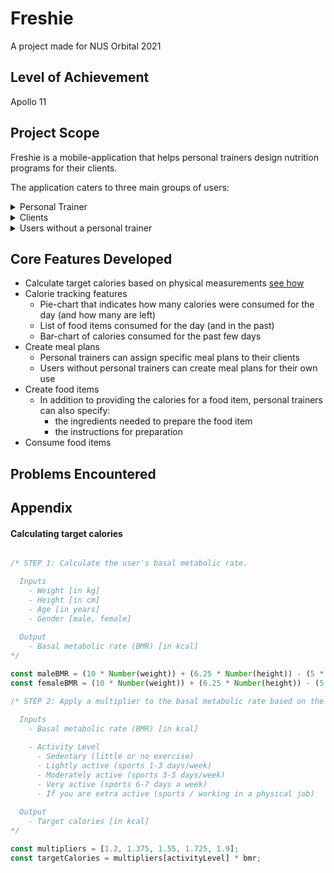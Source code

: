 # Freshie
A project made for NUS Orbital 2021

## Level of Achievement
Apollo 11

## Project Scope
Freshie is a mobile-application that helps personal trainers design nutrition programs for their clients.

The application caters to three main groups of users: 

<details><summary>Personal Trainer</summary>

<ins>Signing up</ins>
After a personal trainer creates an account, he will be assigned a code that he can give to his clients to sign up with the application.

#### Home
Upon signing in, three main sections will be shown:

##### Clients

In this section, a personal trainer can access the relevant information for his clients, including:
  - Meal plans assigned to the client
  - Physical measurements (height, weight, etc)
  - Target calories for the client

##### Meal Plans
In this section, a personal trainer can create a meal plan, assign it to a specific client, and make the necessary changes to it as needed.

A meal plan contains the following:
  - The total calories for the food items contained in it
  - The food items

To add variety to his client's nutrition plan and ensure better adherence, the application allows personal trainers to create multiple meal plans for the same client.

##### Food Items
In this section, a personal trainer can create a food item. In addition to specifying how many calories it provides, he can also provide his client with information on:
  - the ingredients needed to prepare it
  - the steps to follow to prepare it
</details>


<details><summary>Clients</summary>

During sign-up, a client can provide his personal trainer's referral code to associate their accounts.

After signing in, a client will be sent to the Home page, with 3 main components:
  - A pie-chart showing how many calories were consumed (and how many are left)
  - A section with a history of food items consumed for the day (and the past)
  - A bar-chart showing the total-calories consumed for each day of the current week

At meal times, a client can decide what to eat by navigating to three main sections:
  - [Meal Plans](#meal-plans)
  - [Custom Food Items](#custom-food-items)
  - [Favorites](#favorites)

#### Meal Plans
In this section, a client can view the customized meal plans made for him by his personal-trainer. 

Information on how to and what is needed to prepare the food items can also be accessed here.

#### Custom Food Items
Although it is an ideal outcome, it would be unrealistic to expect a client to follow the prescribed meal-plan all the time. 

Hence, the application also allows clients to create their own food items.

#### Favorites
This section holds the food items that a client has marked as a personal favorite.
</details>

<details><summary>Users without a personal trainer</summary>
By and large, users without a personal trainer will be able to use the application much like a client of a personal trainer would, with the exception that they have to create their own meal plans instead.
</details>

## Core Features Developed
  - Calculate target calories based on physical measurements [see how](#calculating-target-calories)
  - Calorie tracking features
      - Pie-chart that indicates how many calories were consumed for the day (and how many are left)
      - List of food items consumed for the day (and in the past)
      - Bar-chart of calories consumed for the past few days
  - Create meal plans
      - Personal trainers can assign specific meal plans to their clients
      - Users without personal trainers can create meal plans for their own use
  - Create food items
     - In addition to providing the calories for a food item, personal trainers can also specify:
         - the ingredients needed to prepare the food item
         - the instructions for preparation
  - Consume food items

## Problems Encountered


## Appendix

#### Calculating target calories
``` Javascript

/* STEP 1: Calculate the user's basal metabolic rate.

  Inputs
    - Weight [in kg]
    - Height [in cm]
    - Age [in years]
    - Gender [male, female]
  
  Output
    - Basal metabolic rate (BMR) [in kcal]
*/

const maleBMR = (10 * Number(weight)) + (6.25 * Number(height)) - (5 * Number(age)) + 5;
const femaleBMR = (10 * Number(weight)) + (6.25 * Number(height)) - (5 * Number(age)) - 161;

/* STEP 2: Apply a multiplier to the basal metabolic rate based on the user's activity level.

  Inputs
    - Basal metabolic rate (BMR) [in kcal]
    
    - Activity Level
      - Sedentary (little or no exercise)
      - Lightly active (sports 1-3 days/week)
      - Moderately active (sports 3-5 days/week)
      - Very active (sports 6-7 days a week)
      - If you are extra active (sports / working in a physical job)
  
  Output
    - Target calories [in kcal]
*/

const multipliers = [1.2, 1.375, 1.55, 1.725, 1.9];
const targetCalories = multipliers[activityLevel] * bmr;

```
